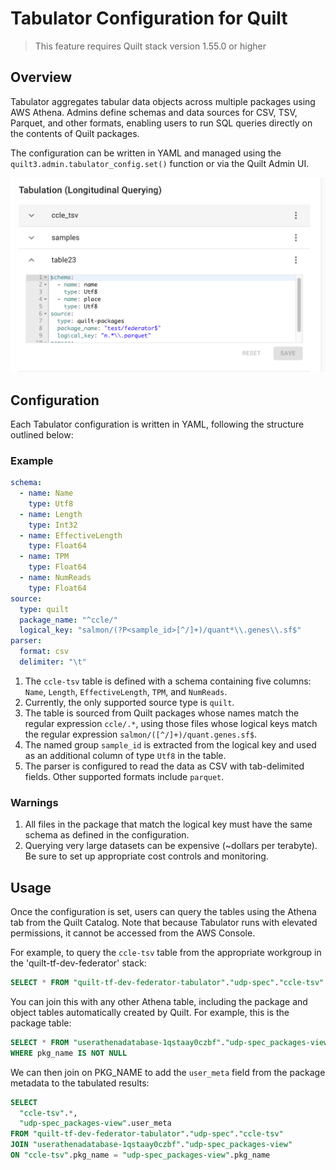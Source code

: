 # Tabulator Configuration for Quilt

> This feature requires Quilt stack version 1.55.0 or higher

## Overview

Tabulator aggregates tabular data objects across multiple packages using AWS Athena.
Admins define schemas and data sources for CSV, TSV, Parquet, and other formats,
enabling users to run SQL queries directly on the contents of Quilt packages.

The configuration can be written in YAML and managed using the
`quilt3.admin.tabulator_config.set()` function or via the Quilt Admin UI.

![Admin UI for setting Tabulator configuration](../imgs/admin-tabulator-config.png)

## Configuration

Each Tabulator configuration is written in YAML, following the structure
outlined below:

### Example

```yaml
schema:
  - name: Name
    type: Utf8
  - name: Length
    type: Int32
  - name: EffectiveLength
    type: Float64
  - name: TPM
    type: Float64
  - name: NumReads
    type: Float64
source:
  type: quilt
  package_name: "^ccle/"
  logical_key: "salmon/(?P<sample_id>[^/]+)/quant*\\.genes\\.sf$"
parser:
  format: csv
  delimiter: "\t"
```

1. The `ccle-tsv` table is defined with a schema containing five columns:
   `Name`, `Length`, `EffectiveLength`, `TPM`, and `NumReads`.
2. Currently, the only supported source type is `quilt`.
3. The table is sourced from Quilt packages whose names match the regular
   expression `ccle/.*`, using those files whose logical keys match the
   regular expression `salmon/([^/]+)/quant.genes.sf$`.
4. The named group `sample_id` is extracted from the logical key and used as an
   additional column of type `Utf8` in the table.
5. The parser is configured to read the data as CSV with tab-delimited fields.
   Other supported formats include `parquet`.

### Warnings

1. All files in the package that match the logical key must have the same
   schema as defined in the configuration.
2. Querying very large datasets can be expensive (~dollars per terabyte).
   Be sure to set up appropriate cost controls and monitoring.

## Usage

Once the configuration is set, users can query the tables using the Athena tab
from the Quilt Catalog. Note that because Tabulator runs with elevated
permissions, it cannot be accessed from the AWS Console.

For example, to query the `ccle-tsv` table from the appropriate workgroup in
the 'quilt-tf-dev-federator' stack:

```sql
SELECT * FROM "quilt-tf-dev-federator-tabulator"."udp-spec"."ccle-tsv"
```

You can join this with any other Athena table, including the package and
object tables automatically created by Quilt. For example, this is the package
table:

```sql
SELECT * FROM "userathenadatabase-1qstaay0czbf"."udp-spec_packages-view"
WHERE pkg_name IS NOT NULL
```

We can then join on PKG_NAME to add the `user_meta` field from the package
metadata to the tabulated results:

```sql
SELECT
  "ccle-tsv".*,
  "udp-spec_packages-view".user_meta
FROM "quilt-tf-dev-federator-tabulator"."udp-spec"."ccle-tsv"
JOIN "userathenadatabase-1qstaay0czbf"."udp-spec_packages-view"
ON "ccle-tsv".pkg_name = "udp-spec_packages-view".pkg_name
```
